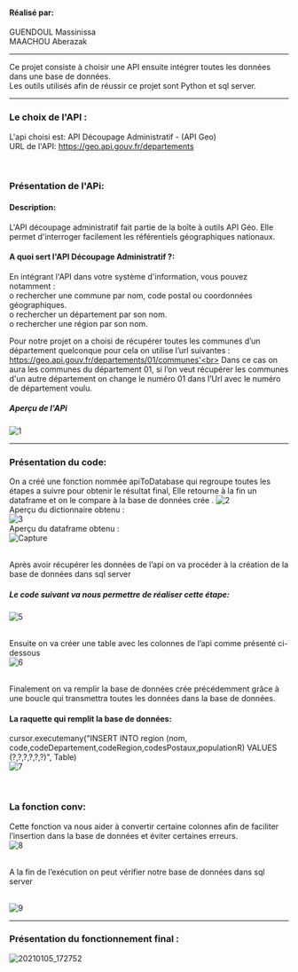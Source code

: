 
#### Réalisé par:
GUENDOUL Massinissa <br>
MAACHOU Aberazak
***
Ce projet consiste à choisir une API ensuite intégrer toutes les données dans une base de données.<br>
Les outils utilisés afin de réussir ce projet sont Python et sql server.</p> 
***
### Le choix de l'API : <br>
L'api choisi est: API Découpage Administratif - (API Geo) <br>
URL de l'API: https://geo.api.gouv.fr/departements </p> <br>
### Présentation de l'APi:<br>
#### Description:<br>
L'API découpage administratif fait partie de la boîte à outils API Géo. Elle permet d'interroger facilement les référentiels géographiques nationaux.<br>
#### A quoi sert l'API Découpage Administratif ?:<br>
En intégrant l'API dans votre système d'information, vous pouvez notamment :<br>
o	rechercher une commune par nom, code postal ou coordonnées géographiques. <br>
o	rechercher un département par son nom.<br>
o	rechercher une région par son nom.</p></p>
Pour notre projet on a choisi de récupérer toutes les communes d’un département quelconque  pour cela on utilise l’url suivantes :<br>
https://geo.api.gouv.fr/departements/01/communes'<br>
Dans ce cas on aura les communes du département 01, si l’on veut récupérer les communes d'un autre département on change le numéro 01 dans l’Url avec le numéro de département voulu.<br>
##### Aperçu de l'APi<br>
![1](https://user-images.githubusercontent.com/75087496/103661937-984bca00-4f6f-11eb-8bfa-ace27db5cd45.PNG)


***

### Présentation du code:
On a créé une fonction nommée apiToDatabase qui regroupe toutes les étapes a suivre pour obtenir le résultat final, Elle retourne à la fin un dataframe et on le compare à la base de données crée    .
![2](https://user-images.githubusercontent.com/75087496/103663857-e06bec00-4f71-11eb-96bf-17a5d410d408.PNG) <br>
Aperçu du dictionnaire obtenu : <br>
![3](https://user-images.githubusercontent.com/75087496/103664313-6e47d700-4f72-11eb-9569-f8b0b6df35e7.PNG)<br>
Aperçu du dataframe obtenu : <br>
![Capture](https://user-images.githubusercontent.com/75087496/103664527-ab13ce00-4f72-11eb-867f-7e9b14e10c00.PNG) </p><br>
Après avoir récupérer les données de l’api on va procéder à la création de la base de données dans sql server<br> 
##### Le code suivant va nous permettre de réaliser cette étape:<br>
![5](https://user-images.githubusercontent.com/75087496/103665055-4147f400-4f73-11eb-88dc-7efd6e133288.PNG)</p><br>
Ensuite on va créer une table avec les colonnes de l’api comme présenté ci-dessous <br>
![6](https://user-images.githubusercontent.com/75087496/103665617-e95dbd00-4f73-11eb-9219-8a27a10783a6.PNG) </p><br>
Finalement on va remplir la base de données crée précédemment grâce à une boucle qui transmettra toutes les données dans la base de données.<br>
#### La raquette qui remplit la base de données:
cursor.executemany("INSERT INTO region (nom, code,codeDepartement,codeRegion,codesPostaux,populationR) VALUES (?,?,?,?,?,?)", Table)<br>
![7](https://user-images.githubusercontent.com/75087496/103667010-aac90200-4f75-11eb-89d1-47827bbae631.PNG)</p><br>
### La fonction conv:
Cette fonction va nous aider à convertir certaine colonnes afin de faciliter l’insertion dans la base de données et éviter certaines erreurs.<br>
![8](https://user-images.githubusercontent.com/75087496/103667451-3d69a100-4f76-11eb-926f-6c6c7ac6d7fc.PNG)</p> <br> 
A la fin  de l’exécution on peut vérifier notre base de données dans sql server </p><br>
![9](https://user-images.githubusercontent.com/75087496/103667731-99342a00-4f76-11eb-849f-fa6ebccc5ae4.PNG)



*** 
### Présentation du fonctionnement final :
![20210105_172752](https://user-images.githubusercontent.com/75087496/103671735-9be54e00-4f7b-11eb-9141-dca5873dc587.gif)








